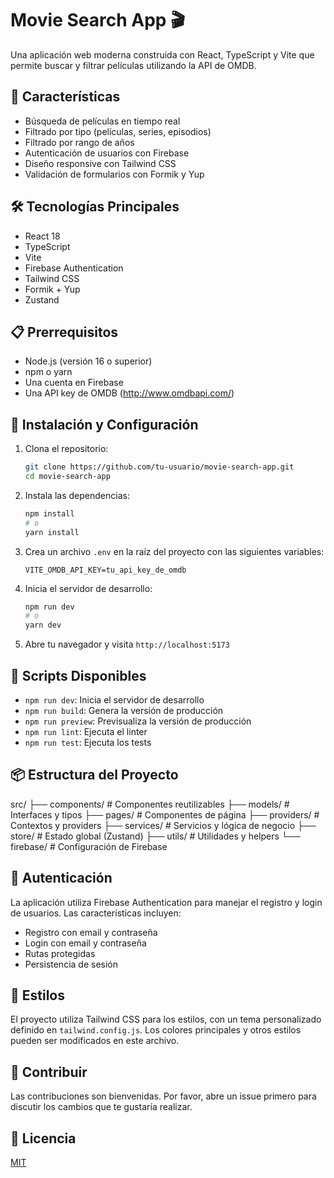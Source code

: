 # Movie Search App 🎬

Una aplicación web moderna construida con React, TypeScript y Vite que permite buscar y filtrar películas utilizando la API de OMDB.

## 🚀 Características

- Búsqueda de películas en tiempo real
- Filtrado por tipo (películas, series, episodios)
- Filtrado por rango de años
- Autenticación de usuarios con Firebase
- Diseño responsive con Tailwind CSS
- Validación de formularios con Formik y Yup

## 🛠️ Tecnologías Principales

- React 18
- TypeScript
- Vite
- Firebase Authentication
- Tailwind CSS
- Formik + Yup
- Zustand

## 📋 Prerrequisitos

- Node.js (versión 16 o superior)
- npm o yarn
- Una cuenta en Firebase
- Una API key de OMDB (http://www.omdbapi.com/)

## 🔧 Instalación y Configuración

1. Clona el repositorio:
   ```bash
   git clone https://github.com/tu-usuario/movie-search-app.git
   cd movie-search-app
   ```

2. Instala las dependencias:
   ```bash
   npm install
   # o
   yarn install
   ```

3. Crea un archivo `.env` en la raíz del proyecto con las siguientes variables:
   ```
   VITE_OMDB_API_KEY=tu_api_key_de_omdb
   ```

4. Inicia el servidor de desarrollo:
   ```bash
   npm run dev
   # o
   yarn dev
   ```

5. Abre tu navegador y visita `http://localhost:5173`

## 🚀 Scripts Disponibles

- `npm run dev`: Inicia el servidor de desarrollo
- `npm run build`: Genera la versión de producción
- `npm run preview`: Previsualiza la versión de producción
- `npm run lint`: Ejecuta el linter
- `npm run test`: Ejecuta los tests

## 📦 Estructura del Proyecto

src/
├── components/ # Componentes reutilizables
├── models/ # Interfaces y tipos
├── pages/ # Componentes de página
├── providers/ # Contextos y providers
├── services/ # Servicios y lógica de negocio
├── store/ # Estado global (Zustand)
├── utils/ # Utilidades y helpers
└── firebase/ # Configuración de Firebase

## 🔐 Autenticación

La aplicación utiliza Firebase Authentication para manejar el registro y login de usuarios. Las características incluyen:

- Registro con email y contraseña
- Login con email y contraseña
- Rutas protegidas
- Persistencia de sesión

## 🎨 Estilos

El proyecto utiliza Tailwind CSS para los estilos, con un tema personalizado definido en `tailwind.config.js`. Los colores principales y otros estilos pueden ser modificados en este archivo.

## 🤝 Contribuir

Las contribuciones son bienvenidas. Por favor, abre un issue primero para discutir los cambios que te gustaría realizar.

## 📝 Licencia

[MIT](LICENSE)